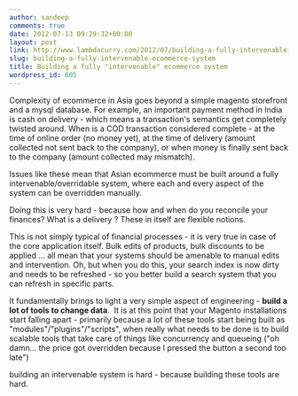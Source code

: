 ```yaml
---
author: sandeep
comments: true
date: 2012-07-13 09:29:32+00:00
layout: post
link: http://www.lambdacurry.com/2012/07/building-a-fully-intervenable-ecommerce-system/
slug: building-a-fully-intervenable-ecommerce-system
title: Building a fully "intervenable" ecommerce system
wordpress_id: 605
---
```


Complexity of ecommerce in Asia goes beyond a simple magento storefront and a mysql database. For example, an important payment method in India is cash on delivery - which means a transaction's semantics get completely twisted around.
When is a COD transaction considered complete - at the time of online order (no money yet), at the time of delivery (amount collected not sent back to the company), or when money is finally sent back to the company (amount collected may mismatch).

Issues like these mean that Asian ecommerce must be built around a fully intervenable/overridable system, where each and every aspect of the system can be overridden manually.

Doing this is very hard - because how and when do you reconcile your finances? What is a delivery ? These in itself are flexible notions.

This is not simply typical of financial processes - it is very true in case of the core application itself. Bulk edits of products, bulk discounts to be applied ... all mean that your systems should be amenable to manual edits and intervention. Oh, but when you do this, your search index is now dirty and needs to be refreshed - so you better build a search system that you can refresh in specific parts.

It fundamentally brings to light a very simple aspect of engineering - **build a lot of tools to change data**.  It is at this point that your Magento installations start falling apart - primarily because a lot of these tools start being built as "modules"/"plugins"/"scripts", when really what needs to be done is to build scalable tools that take care of things like concurrency and queueing ("oh damn... the price got overridden because I pressed the button a second too late")

building an intervenable system is hard - because building these tools are hard.
